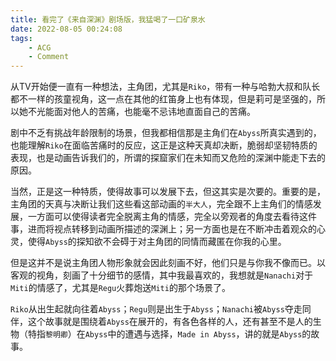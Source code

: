 ```yaml
---
title: 看完了《来自深渊》剧场版，我猛喝了一口矿泉水
date: 2022-08-05 00:24:08
tags:
    - ACG
    - Comment
---
```


从TV开始便一直有一种想法，主角团，尤其是`Riko`，带有一种与哈勃大叔和队长都不一样的孩童视角，这一点在其他的红笛身上也有体现，但是莉可是坚强的，所以她不光能面对他人的苦痛，也能毫不忌讳地直面自己的苦痛。

剧中不乏有挑战年龄限制的场景，但我都相信那是主角们在`Abyss`所真实遇到的，也能理解`Riko`在面临苦痛时的反应，这正是这种天真却决断，脆弱却坚韧特质的表现，也是动画告诉我们的，所谓的探窟家们在未知而又危险的深渊中能走下去的原因。

当然，正是这一种特质，使得故事可以发展下去，但这其实是次要的。重要的是，主角团的天真与决断让我们这些看这部动画的`半大人`，完全跟不上主角们的情感发展，一方面可以使得读者完全脱离主角的情感，完全以旁观者的角度去看待这件事，进而将视点转移到动画所描述的深渊上；另一方面也是在不断冲击着观众的心灵，使得`Abyss`的探知欲不会碍于对主角团的同情而藏匿在你我的心里。

但是这并不是说主角团人物形象就会因此刻画不好，他们只是与你我不像而已。以客观的视角，刻画了十分细节的感情，其中我最喜欢的，我想就是`Nanachi`对于`Miti`的情感了，尤其是`Regu`火葬炮送`Miti`的那个场景了。

`Riko`从出生起就向往着`Abyss`；`Regu`则是出生于`Abyss`；`Nanachi`被`Abyss`夺走同伴，这个故事就是围绕着`Abyss`在展开的，有各色各样的人，还有甚至不是人的生物（特指`黎明卿`）在`Abyss`中的遭遇与选择，`Made in Abyss`，讲的就是`Abyss`的故事。